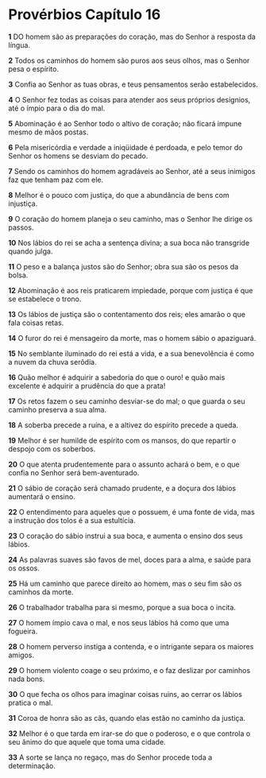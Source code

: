 # Provérbios Capítulo 16

**1** 	DO homem são as preparações do coração, mas do Senhor a resposta da língua.

**2** 	Todos os caminhos do homem são puros aos seus olhos, mas o Senhor pesa o espírito.

**3** 	Confia ao Senhor as tuas obras, e teus pensamentos serão estabelecidos.

**4** 	O Senhor fez todas as coisas para atender aos seus próprios desígnios, até o ímpio para o dia do mal.

**5** 	Abominação é ao Senhor todo o altivo de coração; não ficará impune mesmo de mãos postas.

**6** 	Pela misericórdia e verdade a iniqüidade é perdoada, e pelo temor do Senhor os homens se desviam do pecado.

**7** 	Sendo os caminhos do homem agradáveis ao Senhor, até a seus inimigos faz que tenham paz com ele.

**8** 	Melhor é o pouco com justiça, do que a abundância de bens com injustiça.

**9** 	O coração do homem planeja o seu caminho, mas o Senhor lhe dirige os passos.

**10** 	Nos lábios do rei se acha a sentença divina; a sua boca não transgride quando julga.

**11** 	O peso e a balança justos são do Senhor; obra sua são os pesos da bolsa.

**12** 	Abominação é aos reis praticarem impiedade, porque com justiça é que se estabelece o trono.

**13** 	Os lábios de justiça são o contentamento dos reis; eles amarão o que fala coisas retas.

**14** 	O furor do rei é mensageiro da morte, mas o homem sábio o apaziguará.

**15** 	No semblante iluminado do rei está a vida, e a sua benevolência é como a nuvem da chuva serôdia.

**16** 	Quão melhor é adquirir a sabedoria do que o ouro! e quão mais excelente é adquirir a prudência do que a prata!

**17** 	Os retos fazem o seu caminho desviar-se do mal; o que guarda o seu caminho preserva a sua alma.

**18** 	A soberba precede a ruína, e a altivez do espírito precede a queda.

**19** 	Melhor é ser humilde de espírito com os mansos, do que repartir o despojo com os soberbos.

**20** 	O que atenta prudentemente para o assunto achará o bem, e o que confia no Senhor será bem-aventurado.

**21** 	O sábio de coração será chamado prudente, e a doçura dos lábios aumentará o ensino.

**22** 	O entendimento para aqueles que o possuem, é uma fonte de vida, mas a instrução dos tolos é a sua estultícia.

**23** 	O coração do sábio instrui a sua boca, e aumenta o ensino dos seus lábios.

**24** 	As palavras suaves são favos de mel, doces para a alma, e saúde para os ossos.

**25** 	Há um caminho que parece direito ao homem, mas o seu fim são os caminhos da morte.

**26** 	O trabalhador trabalha para si mesmo, porque a sua boca o incita.

**27** 	O homem ímpio cava o mal, e nos seus lábios há como que uma fogueira.

**28** 	O homem perverso instiga a contenda, e o intrigante separa os maiores amigos.

**29** 	O homem violento coage o seu próximo, e o faz deslizar por caminhos nada bons.

**30** 	O que fecha os olhos para imaginar coisas ruins, ao cerrar os lábios pratica o mal.

**31** 	Coroa de honra são as cãs, quando elas estão no caminho da justiça.

**32** 	Melhor é o que tarda em irar-se do que o poderoso, e o que controla o seu ânimo do que aquele que toma uma cidade.

**33** 	A sorte se lança no regaço, mas do Senhor procede toda a determinação.

